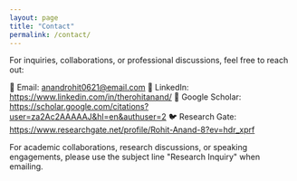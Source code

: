 ```yaml
---
layout: page
title: "Contact"
permalink: /contact/
---
```


For inquiries, collaborations, or professional discussions, feel free to reach out:

📧 Email: anandrohit0621@email.com
🔗 LinkedIn: https://www.linkedin.com/in/therohitanand/ 
📄 Google Scholar: https://scholar.google.com/citations?user=za2Ac2AAAAAJ&hl=en&authuser=2
🐦 Research Gate: https://www.researchgate.net/profile/Rohit-Anand-8?ev=hdr_xprf

For academic collaborations, research discussions, or speaking engagements, please use the subject line "Research Inquiry" when emailing.

